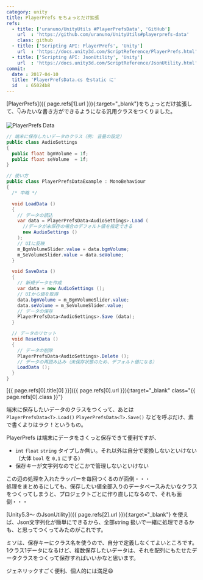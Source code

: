 ```yaml
---
category: unity
title: PlayerPrefs をちょっとだけ拡張
refs:
  - title: ['uranuno/UnityUtils #PlayerPrefsData', 'GitHub']
    url  : 'https://github.com/uranuno/UnityUtils#playerprefs-data'
    class: github
  - title: ['Scripting API: PlayerPrefs', 'Unity']
    url  : 'https://docs.unity3d.com/ScriptReference/PlayerPrefs.html'
  - title: ['Scripting API: JsonUtility', 'Unity']
    url  : 'https://docs.unity3d.com/ScriptReference/JsonUtility.html'
commit:
  date : 2017-04-10
  title: 'PlayerPrefsData.cs をstatic に'
  id   : 65024b8
---
```


[PlayerPrefs]({{ page.refs[1].url }}){:target="_blank"}をちょっとだけ拡張して、:point_down:みたいな書き方ができるようになる汎用クラスをつくりました。

![PlayerPrefs Data](https://uranuno.github.io/UnityUtils/playerprefsdata.png "とりあえずのView")

```csharp
// 端末に保存したいデータのクラス（例: 音量の設定）
public class AudioSettings
{
  public float bgmVolume = 1f;
  public float seVolume  = 1f;
}
```

```csharp
// 使い方
public class PlayerPrefsDataExample : MonoBehaviour
{
  /* 中略 */

  void LoadData ()
  {
    // データの読込
    var data = PlayerPrefsData<AudioSettings>.Load (
      //データが未保存の場合のデフォルト値を指定できる
      new AudioSettings ()
    );
    // UIに反映
    m_BgmVolumeSlider.value = data.bgmVolume;
    m_SeVolumeSlider.value = data.seVolume;
  }

  void SaveData ()
  {
    // 新規データを作成
    var data = new AudioSettings ();
    // UIから値を取得
    data.bgmVolume = m_BgmVolumeSlider.value;
    data.seVolume = m_SeVolumeSlider.value;
    // データの保存
    PlayerPrefsData<AudioSettings>.Save (data);
  }

  // データのリセット
  void ResetData ()
  {
    // データの削除
    PlayerPrefsData<AudioSettings>.Delete ();
    // データの再読み込み（未保存状態のため、デフォルト値になる）
    LoadData ();
  }
}
```
[{{ page.refs[0].title[0] }}]({{ page.refs[0].url }}){:target="_blank" class="{{ page.refs[0].class }}"}

端末に保存したいデータのクラスをつくって、あとは `PlayerPrefsData<T>.Load()` `PlayerPrefsData<T>.Save()` などを呼ぶだけ、素で書くよりはラク！というもの。

<!-- more -->

PlayerPrefs は端末にデータをさくっと保存できて便利ですが、

* `int` `float` `string` タイプしか無い。それ以外は自分で変換しないといけない（大体 `bool` を `0,1` にする）
* 保存キーが文字列なのでどこかで管理しないといけない

この辺の処理を入れたラッパーを毎回つくるのが面倒・・・  
処理をまとめるにしても、保存したい値全部入りのデータベースみたいなクラスをつくってしまうと、プロジェクトごとに作り直しになるので、それも面倒・・・

[Unity5.3〜 のJsonUtility]({{ page.refs[2].url }}){:target="_blank"} を使えば、Json文字列化が簡単にできるから、全部string 扱いで一緒に処理できるかも、と思ってつくってみたのがこれです。

ミソは、保存キーにクラス名を使うので、自分で定義しなくてよいところです。  
1クラス1データになるけど、複数保存したいデータは、それを配列にもたせたデータクラスをつくって保存すればいいかなと思います。

ジェネリックすごく便利、個人的には満足:smile:
